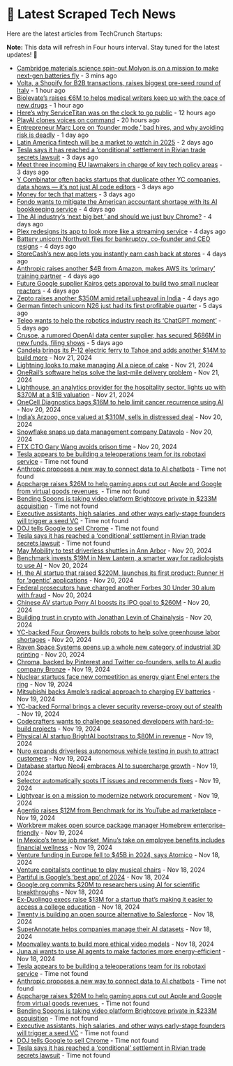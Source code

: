
# 📰 Latest Scraped Tech News

Here are the latest articles from TechCrunch Startups:

**Note:** This data will refresh in Four hours interval. Stay tuned for the latest updates! 🔄
- [Cambridge materials science spin-out Molyon is on a mission to make next-gen batteries fly](https://techcrunch.com/2024/11/26/cambridge-materials-science-spin-out-molyon-is-on-a-mission-to-make-next-gen-batteries-fly/) - 3 mins ago
- [Volta, a Shopify for B2B transactions, raises biggest pre-seed round of Italy](https://techcrunch.com/2024/11/25/volta-a-shopify-for-b2b-transactions-raises-biggest-pre-seed-round-of-italy/) - 1 hour ago
- [Biolevate’s raises €6M to helps medical writers keep up with the pace of new drugs](https://techcrunch.com/2024/11/25/biolevates-raises-e6m-to-helps-medical-writers-keep-up-with-the-pace-of-new-drugs/) - 1 hour ago
- [Here’s why ServiceTitan was on the clock to go public](https://techcrunch.com/2024/11/25/heres-why-servicetitan-was-on-the-clock-to-go-public/) - 12 hours ago
- [PlayAI clones voices on command](https://techcrunch.com/2024/11/25/playai-clones-voices-on-command/) - 20 hours ago
- [Entrepreneur Marc Lore on ‘founder mode,’ bad hires, and why avoiding risk is deadly](https://techcrunch.com/2024/11/24/entrepreneur-marc-lore-on-founder-mode-bad-hires-and-why-avoiding-risk-is-deadly/) - 1 day ago
- [Latin America fintech will be a market to watch in 2025](https://techcrunch.com/2024/11/24/latin-america-fintech-will-be-a-market-to-watch-in-2025/) - 2 days ago
- [Tesla says it has reached a ‘conditional’ settlement in Rivian trade secrets lawsuit](https://techcrunch.com/2024/11/23/tesla-says-it-has-reached-a-conditional-settlement-in-rivian-trade-secrets-lawsuit/) - 3 days ago
- [Meet three incoming EU lawmakers in charge of key tech policy areas](https://techcrunch.com/2024/11/23/meet-three-incoming-eu-lawmakers-in-charge-of-key-tech-policy-areas/) - 3 days ago
- [Y Combinator often backs startups that duplicate other YC companies, data shows — it’s not just AI code editors](https://techcrunch.com/2024/11/22/y-combinator-often-backs-startups-that-duplicate-other-yc-companies-data-shows-its-not-just-ai-code-editors/) - 3 days ago
- [Money for tech that matters](https://techcrunch.com/2024/11/22/money-for-tech-that-matters/) - 3 days ago
- [Fondo wants to mitigate the American accountant shortage with its AI bookkeeping service](https://techcrunch.com/2024/11/22/yc-backed-fondo-raises-funding-for-its-ai-powered-bookkeeping-and-taxes-platform/) - 4 days ago
- [The AI industry’s ‘next big bet,’ and should we just buy Chrome?](https://techcrunch.com/podcast/the-ai-industrys-next-big-bet-and-should-we-just-buy-chrome/) - 4 days ago
- [Plex redesigns its app to look more like a streaming service](https://techcrunch.com/2024/11/22/plex-redesigns-its-app-to-look-more-like-a-streaming-service/) - 4 days ago
- [Battery unicorn Northvolt files for bankruptcy, co-founder and CEO resigns](https://techcrunch.com/2024/11/22/battery-unicorn-northvolt-files-for-bankruptcy-co-founder-and-ceo-resigns/) - 4 days ago
- [StoreCash’s new app lets you instantly earn cash back at stores](https://techcrunch.com/2024/11/22/storecashs-new-app-lets-you-instantly-earn-cash-back-at-stores/) - 4 days ago
- [Anthropic raises another $4B from Amazon, makes AWS its ‘primary’ training partner](https://techcrunch.com/2024/11/22/anthropic-raises-an-additional-4b-from-amazon-makes-aws-its-primary-cloud-partner/) - 4 days ago
- [Future Google supplier Kairos gets approval to build two small nuclear reactors](https://techcrunch.com/2024/11/21/future-google-supplier-kairos-gets-approval-to-build-two-small-nuclear-reactors/) - 4 days ago
- [Zepto raises another $350M amid retail upheaval in India](https://techcrunch.com/2024/11/21/zepto-raises-another-350-million-amid-retail-upheaval-in-india/) - 4 days ago
- [German fintech unicorn N26 just had its first profitable quarter](https://techcrunch.com/2024/11/21/german-fintech-unicorn-n26-just-had-its-first-profitable-quarter/) - 5 days ago
- [Teleo wants to help the robotics industry reach its ‘ChatGPT moment’](https://techcrunch.com/2024/11/21/teleo-wants-to-help-the-robotics-industry-reach-its-chatgpt-moment/) - 5 days ago
- [Crusoe, a rumored OpenAI data center supplier, has secured $686M in new funds, filing shows](https://techcrunch.com/2024/11/21/crusoe-a-rumored-openai-data-center-supplier-has-secured-686m-in-new-funds-filing-shows/) - 5 days ago
- [Candela brings its P-12 electric ferry to Tahoe and adds another $14M to build more](https://techcrunch.com/2024/11/21/candela-brings-its-p-12-electric-ferry-to-tahoe-and-adds-another-14m-to-build-more/) - Nov 21, 2024
- [Lightning looks to make managing AI a piece of cake](https://techcrunch.com/2024/11/21/lightning-ai-looks-to-make-managing-ai-a-piece-of-cake/) - Nov 21, 2024
- [OneRail’s software helps solve the last-mile delivery problem](https://techcrunch.com/2024/11/21/onerails-software-helps-solve-the-last-mile-delivery-problem/) - Nov 21, 2024
- [Lighthouse, an analytics provider for the hospitality sector, lights up with $370M at a $1B valuation](https://techcrunch.com/2024/11/21/lighthouse-an-analytics-provider-for-the-hospitality-sector-lights-up-with-370m-at-a-1b-valuation/) - Nov 21, 2024
- [OneCell Diagnostics bags $16M to help limit cancer recurrence using AI](https://techcrunch.com/2024/11/20/onecell-diagnostics-bags-16m-to-help-limit-cancer-recurrence-using-ai/) - Nov 20, 2024
- [India’s Arzooo, once valued at $310M, sells in distressed deal](https://techcrunch.com/2024/11/20/arzooo-once-valued-at-310m-sells-in-distressed-deal/) - Nov 20, 2024
- [Snowflake snaps up data management company Datavolo](https://techcrunch.com/2024/11/20/snowflake-snaps-up-data-management-company-datavolo/) - Nov 20, 2024
- [FTX CTO Gary Wang avoids prison time](https://techcrunch.com/2024/11/20/ftx-cto-gary-wang-avoids-prison-time/) - Nov 20, 2024
- [Tesla appears to be building a teleoperations team for its robotaxi service](https://techcrunch.com/2024/11/25/tesla-appears-to-be-building-a-teleoperations-team-for-its-robotaxi-service/) - Time not found
- [Anthropic proposes a new way to connect data to AI chatbots](https://techcrunch.com/2024/11/25/anthropic-proposes-a-way-to-connect-data-to-ai-chatbots/) - Time not found
- [Appcharge raises $26M to help gaming apps cut out Apple and Google from virtual goods revenues ](https://techcrunch.com/2024/11/25/appcharge-raises-26m-to-help-gaming-apps-cut-out-apple-and-google-from-virtual-goods-revenues/) - Time not found
- [Bending Spoons is taking video platform Brightcove private in $233M acquisition](https://techcrunch.com/2024/11/25/bending-spoons-is-taking-video-platform-brightcove-private-in-233m-acquisition/) - Time not found
- [Executive assistants, high salaries, and other ways early-stage founders will trigger a seed VC](https://techcrunch.com/2024/11/24/executive-assistants-high-salaries-and-other-ways-early-stage-founders-will-trigger-a-seed-vc/) - Time not found
- [DOJ tells Google to sell Chrome](https://techcrunch.com/2024/11/23/doj-tells-google-to-sell-chrome/) - Time not found
- [Tesla says it has reached a ‘conditional’ settlement in Rivian trade secrets lawsuit](https://techcrunch.com/2024/11/23/tesla-says-it-has-reached-a-conditional-settlement-in-rivian-trade-secrets-lawsuit/) - Time not found
- [May Mobility to test driverless shuttles in Ann Arbor](https://techcrunch.com/2024/11/20/may-mobility-to-test-driverless-shuttles-in-ann-arbor/) - Nov 20, 2024
- [Benchmark invests $19M in New Lantern, a smarter way for radiologists to use AI](https://techcrunch.com/2024/11/20/benchmark-invests-19m-in-new-lantern-a-smarter-way-for-radiologists-to-use-ai/) - Nov 20, 2024
- [H, the AI startup that raised $220M, launches its first product: Runner H for ‘agentic’ applications](https://techcrunch.com/2024/11/20/h-the-ai-startup-that-raised-220m-launches-its-first-product-runner-h-for-agentic-applications/) - Nov 20, 2024
- [Federal prosecutors have charged another Forbes 30 Under 30 alum with fraud](https://techcrunch.com/2024/11/20/federal-prosecutors-have-charged-another-forbes-30-under-30-alum-with-fraud/) - Nov 20, 2024
- [Chinese AV startup Pony AI boosts its IPO goal to $260M](https://techcrunch.com/2024/11/20/chinese-av-startup-pony-ai-boosts-its-ipo-goal-to-260m/) - Nov 20, 2024
- [Building trust in crypto with Jonathan Levin of Chainalysis](https://techcrunch.com/podcast/building-trust-in-crypto-with-jonathan-levin-of-chainalysis/) - Nov 20, 2024
- [YC-backed Four Growers builds robots to help solve greenhouse labor shortages](https://techcrunch.com/2024/11/20/yc-backed-four-growers-builds-robots-to-help-solve-greenhouse-labor-shortages/) - Nov 20, 2024
- [Raven Space Systems opens up a whole new category of industrial 3D printing](https://techcrunch.com/2024/11/20/raven-space-systems-opens-up-a-whole-new-category-of-industrial-3d-printing/) - Nov 20, 2024
- [Chroma, backed by Pinterest and Twitter co-founders, sells to AI audio company Bronze](https://techcrunch.com/2024/11/19/chroma-backed-by-pinterest-and-twitter-cofounders-sells-to-ai-audio-company-bronze/) - Nov 19, 2024
- [Nuclear startups face new competition as energy giant Enel enters the ring](https://techcrunch.com/2024/11/19/nuclear-startups-face-new-competition-as-energy-giant-enel-enters-the-ring/) - Nov 19, 2024
- [Mitsubishi backs Ample’s radical approach to charging EV batteries](https://techcrunch.com/2024/11/19/mitsubishi-backs-amples-radical-approach-to-charging-ev-batteries/) - Nov 19, 2024
- [YC-backed Formal brings a clever security reverse-proxy out of stealth](https://techcrunch.com/2024/11/19/formal-secures-access-to-databases-and-internal-applications-at-the-network-level/) - Nov 19, 2024
- [Codecrafters wants to challenge seasoned developers with hard-to-build projects](https://techcrunch.com/2024/11/19/codecrafters-wants-to-challenge-seasoned-developers-with-hard-to-build-projects/) - Nov 19, 2024
- [Physical AI startup BrightAI bootstraps to $80M in revenue](https://techcrunch.com/2024/11/19/physical-ai-startup-brightai-bootstraps-to-80m-in-revenue/) - Nov 19, 2024
- [Nuro expands driverless autonomous vehicle testing in push to attract customers](https://techcrunch.com/2024/11/19/nuro-expands-driverless-autonomous-vehicle-testing-in-push-to-attract-customers/) - Nov 19, 2024
- [Database startup Neo4j embraces AI to supercharge growth](https://techcrunch.com/2024/11/19/database-startup-neo4j-embraces-ai-to-supercharge-growth/) - Nov 19, 2024
- [Selector automatically spots IT issues and recommends fixes](https://techcrunch.com/2024/11/19/selector-automatically-spots-it-issues-and-recommends-fixes/) - Nov 19, 2024
- [Lightyear is on a mission to modernize network procurement](https://techcrunch.com/2024/11/19/lightyear-is-on-a-mission-to-modernize-network-procurement/) - Nov 19, 2024
- [Agentio raises $12M from Benchmark for its YouTube ad marketplace](https://techcrunch.com/2024/11/19/agentio-raises-12-million-from-benchmark-for-its-youtube-ad-marketplace/) - Nov 19, 2024
- [Workbrew makes open source package manager Homebrew enterprise-friendly](https://techcrunch.com/2024/11/19/workbrew-makes-open-source-package-manager-homebrew-enterprise-friendly/) - Nov 19, 2024
- [In Mexico’s tense job market, Minu’s take on employee benefits includes financial wellness](https://techcrunch.com/2024/11/19/in-mexicos-tense-job-market-minus-take-on-employee-benefits-includes-financial-wellness/) - Nov 19, 2024
- [Venture funding in Europe fell to $45B in 2024, says Atomico](https://techcrunch.com/2024/11/18/venture-funding-in-europe-in-2024-fell-to-45-billion-says-atomico/) - Nov 18, 2024
- [Venture capitalists continue to play musical chairs](https://techcrunch.com/2024/11/18/venture-capitalists-continue-to-play-musical-chairs/) - Nov 18, 2024
- [Partiful is Google’s ‘best app’ of 2024](https://techcrunch.com/2024/11/18/partiful-is-googles-best-app-of-2024/) - Nov 18, 2024
- [Google.org commits $20M to researchers using AI for scientific breakthroughs](https://techcrunch.com/2024/11/18/google-org-commits-20m-to-researchers-using-ai-for-scientific-breakthroughs/) - Nov 18, 2024
- [Ex-Duolingo execs raise $13M for a startup that’s making it easier to access a college education](https://techcrunch.com/2024/11/18/ex-duolingo-execs-raise-13m-to-launch-startup-democratize-access-to-college-education/) - Nov 18, 2024
- [Twenty is building an open source alternative to Salesforce](https://techcrunch.com/2024/11/18/twenty-is-building-an-open-source-alternative-to-salesforce/) - Nov 18, 2024
- [SuperAnnotate helps companies manage their AI datasets](https://techcrunch.com/2024/11/18/superannotate-helps-companies-manage-their-ai-data-sets/) - Nov 18, 2024
- [Moonvalley wants to build more ethical video models](https://techcrunch.com/2024/11/18/moonvalley-wants-to-build-more-ethical-video-models/) - Nov 18, 2024
- [Juna.ai wants to use AI agents to make factories more energy-efficient](https://techcrunch.com/2024/11/18/juna-ai-wants-to-use-ai-agents-to-make-factories-more-energy-efficient/) - Nov 18, 2024
- [Tesla appears to be building a teleoperations team for its robotaxi service](https://techcrunch.com/2024/11/25/tesla-appears-to-be-building-a-teleoperations-team-for-its-robotaxi-service/) - Time not found
- [Anthropic proposes a new way to connect data to AI chatbots](https://techcrunch.com/2024/11/25/anthropic-proposes-a-way-to-connect-data-to-ai-chatbots/) - Time not found
- [Appcharge raises $26M to help gaming apps cut out Apple and Google from virtual goods revenues ](https://techcrunch.com/2024/11/25/appcharge-raises-26m-to-help-gaming-apps-cut-out-apple-and-google-from-virtual-goods-revenues/) - Time not found
- [Bending Spoons is taking video platform Brightcove private in $233M acquisition](https://techcrunch.com/2024/11/25/bending-spoons-is-taking-video-platform-brightcove-private-in-233m-acquisition/) - Time not found
- [Executive assistants, high salaries, and other ways early-stage founders will trigger a seed VC](https://techcrunch.com/2024/11/24/executive-assistants-high-salaries-and-other-ways-early-stage-founders-will-trigger-a-seed-vc/) - Time not found
- [DOJ tells Google to sell Chrome](https://techcrunch.com/2024/11/23/doj-tells-google-to-sell-chrome/) - Time not found
- [Tesla says it has reached a ‘conditional’ settlement in Rivian trade secrets lawsuit](https://techcrunch.com/2024/11/23/tesla-says-it-has-reached-a-conditional-settlement-in-rivian-trade-secrets-lawsuit/) - Time not found
